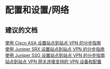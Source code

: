 <properties
    pageTitle="配置和设置/网络"
    description="配置和设置/网络"
    service="microsoft.classicnetwork"
    resource="virtualnetworks"
    authors="aashu"
    displayOrder=""
    selfHelpType="generic"
    supportTopicIds="32411863"
    resourceTags=""
    productPesIds="15526"
    cloudEnvironments="public"
/>


# 配置和设置/网络

## **建议的文档**
[使用 Cisco ASA 设置站点到站点 VPN 的分步指南](https://github.com/Azure/Azure-vpn-config-samples/blob/master/Cisco/Current/ASA)<br>
[使用 Juniper SRX 设置站点到站点 VPN 的分步指南](https://github.com/Azure/Azure-vpn-config-samples/blob/master/Juniper/Current/SRX)<br>
[使用 Juniper SSG 设置站点到站点 VPN 的分步指南](https://github.com/Azure/Azure-vpn-config-samples/blob/master/Juniper/Current/SSG)<br>
[站点到站点 VPN 网关连接支持的 VPN 设备和配置](https://azure.microsoft.com/documentation/articles/vpn-gateway-about-vpn-devices/)



<!--HONumber=Jul16_HO4-->


